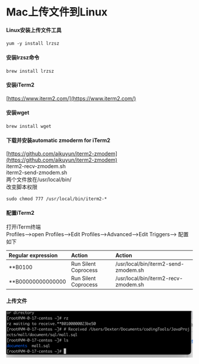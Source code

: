 # Mac上传文件到Linux

#### Linux安装上传文件工具
```
yum -y install lrzsz
```

#### 安装lrzsz命令

```
brew install lrzsz
```

#### 安装iTerm2

[https://www.iterm2.com/](https://www.iterm2.com/)

#### 安装wget

```
brew install wget
```

#### 下载并安装automatic zmoderm for iTerm2

[https://github.com/aikuyun/iterm2-zmodem](https://github.com/aikuyun/iterm2-zmodem)  
iterm2-recv-zmodem.sh  
iterm2-send-zmodem.sh  
两个文件放在/usr/local/bin/  
改变脚本权限

```
sudo chmod 777 /usr/local/bin/iterm2-*
```

#### 配置iTerm2

打开iTerm终端  
Profiles—&gt;open Profiles—&gt;Edit Profiles—&gt;Advanced—&gt;Edit Triggers—&gt; 配置如下

| Regular expression | Action | Action |
| :--- | :--- | :--- |
| \*\*B0100 | Run Silent Coprocess | /usr/local/bin/iterm2-send-zmodem.sh |
| \*\*B00000000000000 | Run Silent Coprocess | /usr/local/bin/iterm2-recv-zmodem.sh |

#### 上传文件

![](/assets/运维基础-Linux教程-mac上传文件到linux-1.png)

